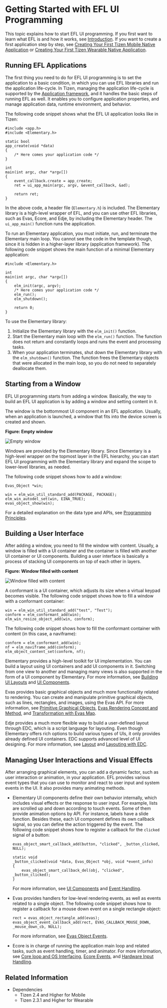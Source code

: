 # Getting Started with EFL UI Programming

This topic explains how to start EFL UI programming. If you first want to learn what EFL is and how it works, see [Introduction](./introduction.md). If you want to create a first application step by step, see [Creating Your First Tizen Mobile Native Application](../../../getting-started/mobile/first-app.md) or [Creating Your First Tizen Wearable Native Application](../../../getting-started/wearable/first-app.md).

## Running EFL Applications

The first thing you need to do for EFL UI programming is to set the application to a basic condition, in which you can use EFL libraries and run the application life-cycle. In Tizen, managing the application life-cycle is supported by the [Application framework](../../app-management/applications.md), and it handles the basic steps of running EFL as well. It enables you to configure application properties, and manage application data, runtime environment, and behavior.

The following code snippet shows what the EFL UI application looks like in Tizen:

```
#include <app.h>
#include <Elementary.h>

static bool
app_create(void *data)
{
    /* Here comes your application code */
}

int
main(int argc, char *argv[])
{
    event_callback.create = app_create;
    ret = ui_app_main(argc, argv, &event_callback, &ad);

    return ret;
}
```

In the above code, a header file (`Elementary.h`) is included. The Elementary library is a high-level wrapper of EFL, and you can use other EFL libraries, such as Evas, Ecore, and Edje, by including the Elementary header. The `ui_app_main()` function runs the application.

To run an Elementary application, you must initiate, run, and terminate the Elementary main loop. You cannot see the code in the template though, since it is hidden in a higher-layer library (application framework). The following code snippet shows the main function of a minimal Elementary application:

```
#include <Elementary.h>

int
main(int argc, char *argv[])
{
    elm_init(argc, argv);
    /* Here comes your application code */
    elm_run();
    elm_shutdown();

    return 0;
}
```

To use the Elementary library:

1. Initialize the Elementary library with the `elm_init()` function.
2. Start the Elementary main loop with the `elm_run()` function. The function does not return and constantly loops and runs the event and processing tasks.
3. When your application terminates, shut down the Elementary library with the `elm_shutdown()` function. The function frees the Elementary objects that were allocated in the main loop, so you do not need to separately deallocate them.

## Starting from a Window

EFL UI programming starts from adding a window. Basically, the way to build an EFL UI application is by adding a window and setting content in it.

The window is the bottommost UI component in an EFL application. Usually, when an application is launched, a window that fits into the device screen is created and shown.

**Figure: Empty window**

![Empty window](./media/window.png)

Windows are provided by the Elementary library. Since Elementary is a high-level wrapper on the topmost layer in the EFL hierarchy, you can start EFL UI programming with the Elementary library and expand the scope to lower-level libraries, as needed.

The following code snippet shows how to add a window:

```
Evas_Object *win;

win = elm_win_util_standard_add(PACKAGE, PACKAGE);
elm_win_autodel_set(win, EINA_TRUE);
evas_object_show(win);
```

For a detailed explanation on the data type and APIs, see [Programming Principles](./programming-principles.md).

## Building a User Interface

After adding a window, you need to fill the window with content. Usually, a window is filled with a UI container and the container is filled with another UI container or UI components. Building a user interface is basically a process of stacking UI components on top of each other in layers.

**Figure: Window filled with content**

![Window filled with content](./media/filled_window.png)

A conformant is a UI container, which adjusts its size when a virtual keypad becomes visible. The following code snippet shows how to fill a window with a conformant container:

```
win = elm_win_util_standard_add("test", "Test");
conform = elm_conformant_add(win);
elm_win_resize_object_add(win, conform);
```

The following code snippet shows how to fill the conformant container with content (in this case, a naviframe):

```
conform = elm_conformant_add(win);
nf = elm_naviframe_add(conform);
elm_object_content_set(conform, nf);
```

Elementary provides a high-level toolkit for UI implementation. You can build a layout using UI containers and add UI components in it. Switching from one view to another and managing many views is also supported in the form of a UI component by Elementary. For more information, see [Building UI Layouts](./ui-layouts.md) and [UI Components](./ui-components.md).

Evas provides basic graphical objects and much more functionality related to rendering. You can create and manipulate primitive graphical objects, such as lines, rectangles, and images, using the Evas API. For more information, see [Primitive Graphical Objects](./graphical-objects.md), [Evas Rendering Concept and Method](./evas-rendering.md), and [Transformation with Evas Map](./evas-map-animation.md).

Edje provides a much more flexible way to build a user-defined layout through EDC, which is a script language for layouting. Even though Elementary offers rich options to build various types of UIs, it only provides already defined UI containers. EDC supports advanced level of UI designing. For more information, see [Layout](./container-layout.md) and [Layouting with EDC](./learn-edc-intro.md).

## Managing User Interactions and Visual Effects

After arranging graphical elements, you can add a dynamic factor, such as user interaction or animation, in your application. EFL provides various event types that you can use to monitor and react to user input and system events in the UI. It also provides many animating methods.

- Elementary UI components define their own behavior internally, which includes visual effects or the response to user input. For example, lists are scrolled up and down according to touch events. Some of them provide animation options by API. For instance, labels have a slide function. Besides these, each UI component defines its own callback signal, so you can define the action triggered by the event. The following code snippet shows how to register a callback for the `clicked` signal of a button:

  ```
  evas_object_smart_callback_add(button, "clicked", _button_clicked, NULL);

  static void
  _button_clicked(void *data, Evas_Object *obj, void *event_info)
  {
      evas_object_smart_callback_del(obj, "clicked", _button_clicked);
  }
  ```

  For more information, see [UI Components](./ui-components.md) and [Event Handling](./event-handling.md).

- Evas provides handlers for low-level rendering events, as well as events related to a single object. The following code snippet shows how to register a callback for a mouse down event on a single rectangle object:

  ```
  rect = evas_object_rectangle_add(evas);
  evas_object_event_callback_add(rect, EVAS_CALLBACK_MOUSE_DOWN, _mouse_down_cb, NULL);
  ```

  For more information, see [Evas Object Events](./event-types.md#evas-object-events).

- Ecore is in charge of running the application main loop and related tasks, such as event handling, timer, and animator. For more information, see [Core loop and OS Interfacing](./core-loop.md), [Ecore Events](./event-types.md#ecore-events), and [Hardware Input Handling](./hw-input.md).

## Related Information
- Dependencies
  - Tizen 2.4 and Higher for Mobile
  - Tizen 2.3.1 and Higher for Wearable
